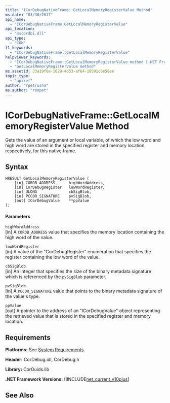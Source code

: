 ```yaml
---
title: "ICorDebugNativeFrame::GetLocalMemoryRegisterValue Method"
ms.date: "03/30/2017"
api_name: 
  - "ICorDebugNativeFrame.GetLocalMemoryRegisterValue"
api_location: 
  - "mscordbi.dll"
api_type: 
  - "COM"
f1_keywords: 
  - "ICorDebugNativeFrame::GetLocalMemoryRegisterValue"
helpviewer_keywords: 
  - "ICorDebugNativeFrame::GetLocalMemoryRegisterValue method [.NET Framework debugging]"
  - "GetLocalMemoryRegisterValue method"
ms.assetid: 33a19f6e-1029-4d53-af64-19591c6e58ee
topic_type: 
  - "apiref"
author: "rpetrusha"
ms.author: "ronpet"
---
```

# ICorDebugNativeFrame::GetLocalMemoryRegisterValue Method
Gets the value of an argument or local variable, of which the low word and high word are stored in the specified register and memory location, respectively, for this native frame.  
  
## Syntax  
  
```  
HRESULT GetLocalMemoryRegisterValue (  
    [in] CORDB_ADDRESS      highWordAddress,  
    [in] CorDebugRegister   lowWordRegister,  
    [in] ULONG              cbSigBlob,  
    [in] PCCOR_SIGNATURE    pvSigBlob,  
    [out] ICorDebugValue    **ppValue  
);  
```  
  
#### Parameters  
 `highWordAddress`  
 [in] A `CORDB_ADDRESS` value that specifies the memory location containing the high word of the value.  
  
 `lowWordRegister`  
 [in] A value of the "CorDebugRegister" enumeration that specifies the register containing the low word of the value.  
  
 `cbSigBlob`  
 [in] An integer that specifies the size of the binary metadata signature which is referenced by the `pvSigBlob` parameter.  
  
 `pvSigBlob`  
 [in] A `PCCOR_SIGNATURE` value that points to the binary metadata signature of the value's type.  
  
 `ppValue`  
 [out] A pointer to the address of an "ICorDebugValue" object representing the retrieved value that is stored in the specified register and memory location.  
  
## Requirements  
 **Platforms:** See [System Requirements](../../../../docs/framework/get-started/system-requirements.md).  
  
 **Header:** CorDebug.idl, CorDebug.h  
  
 **Library:** CorGuids.lib  
  
 **.NET Framework Versions:** [!INCLUDE[net_current_v10plus](../../../../includes/net-current-v10plus-md.md)]  
  
## See Also  
 
